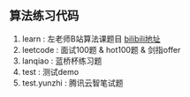 ## 算法练习代码

1. learn : 左老师B站算法课题目 [bilibili地址](https://space.bilibili.com/8888480?spm_id_from=333.337.0.0)
2. leetcode : 面试100题 & hot100题 & 剑指offer
3. lanqiao : 蓝桥杯练习题
4. test : 测试demo
5. test.yunzhi : 腾讯云智笔试题

